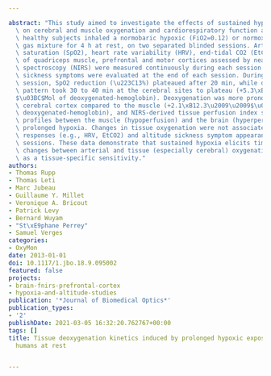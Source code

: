 ---
abstract: "This study aimed to investigate the effects of sustained hypoxic exposure\
  \ on cerebral and muscle oxygenation and cardiorespiratory function at rest. Eleven\
  \ healthy subjects inhaled a normobaric hypoxic (FiO2=0.12) or normoxic (FiO2=0.21)\
  \ gas mixture for 4 h at rest, on two separated blinded sessions. Arterial oxygen\
  \ saturation (SpO2), heart rate variability (HRV), end-tidal CO2 (EtCO2), and oxygenation\
  \ of quadriceps muscle, prefrontal and motor cortices assessed by near-infrared\
  \ spectroscopy (NIRS) were measured continuously during each session. Acute mountain\
  \ sickness symptoms were evaluated at the end of each session. During a hypoxic\
  \ session, SpO2 reduction (\u223C13%) plateaued after 20 min, while deoxygenation\
  \ pattern took 30 to 40 min at the cerebral sites to plateau (+5.3\xB11.6\u2009\u2009\
  $\u03BC$Mol of deoxygenated-hemoglobin). Deoxygenation was more pronounced in the\
  \ cerebral cortex compared to the muscle (+2.1\xB12.3\u2009\u2009$\u03BC$Mol of\
  \ deoxygenated-hemoglobin), and NIRS-derived tissue perfusion index showed distinct\
  \ profiles between the muscle (hypoperfusion) and the brain (hyperperfusion) with\
  \ prolonged hypoxia. Changes in tissue oxygenation were not associated with cardiorespiratory\
  \ responses (e.g., HRV, EtCO2) and altitude sickness symptom appearance during hypoxic\
  \ sessions. These data demonstrate that sustained hypoxia elicits time delay in\
  \ changes between arterial and tissue (especially cerebral) oxygenation, as well\
  \ as a tissue-specific sensitivity."
authors:
- Thomas Rupp
- Thomas Leti
- Marc Jubeau
- Guillaume Y. Millet
- Veronique A. Bricout
- Patrick Levy
- Bernard Wuyam
- "St\xE9phane Perrey"
- Samuel Verges
categories:
- OxyMon
date: 2013-01-01
doi: 10.1117/1.jbo.18.9.095002
featured: false
projects:
- brain-fnirs-prefrontal-cortex
- hypoxia-and-altitude-studies
publication: '*Journal of Biomedical Optics*'
publication_types:
- '2'
publishDate: 2021-03-05 16:32:20.762767+00:00
tags: []
title: Tissue deoxygenation kinetics induced by prolonged hypoxic exposure in healthy
  humans at rest

---
